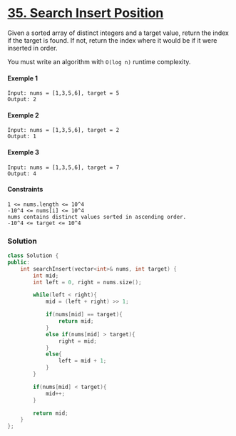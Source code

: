 # [35. Search Insert Position](https://leetcode.com/problems/search-insert-position/)

Given a sorted array of distinct integers and a target value, return the index if the target is found. If not, return the index where it would be if it were inserted in order.

You must write an algorithm with `O(log n)` runtime complexity.

#### Exemple 1

```
Input: nums = [1,3,5,6], target = 5
Output: 2
```

#### Exemple 2

```
Input: nums = [1,3,5,6], target = 2
Output: 1
```

#### Exemple 3

```
Input: nums = [1,3,5,6], target = 7
Output: 4
```

#### Constraints

```
1 <= nums.length <= 10^4
-10^4 <= nums[i] <= 10^4
nums contains distinct values sorted in ascending order.
-10^4 <= target <= 10^4
```

### Solution

```cpp
class Solution {
public:
    int searchInsert(vector<int>& nums, int target) {
        int mid;
        int left = 0, right = nums.size();

        while(left < right){
            mid = (left + right) >> 1;

            if(nums[mid] == target){
                return mid;
            }
            else if(nums[mid] > target){
                right = mid;
            }
            else{
                left = mid + 1;
            }
        }

        if(nums[mid] < target){
            mid++;
        }

        return mid;
    }
};
```
